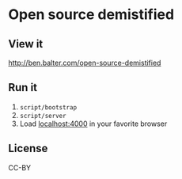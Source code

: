 # Open source demistified

## View it

http://ben.balter.com/open-source-demistified

## Run it

1. `script/bootstrap`
2. `script/server`
3. Load [localhost:4000](https://localhost:4000) in your favorite browser

## License

CC-BY
